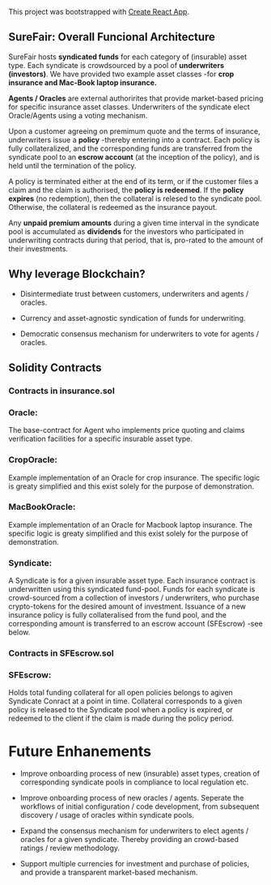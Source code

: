 This project was bootstrapped with [Create React App](https://github.com/facebookincubator/create-react-app).

## SureFair: Overall Funcional Architecture

SureFair hosts **syndicated funds** for each category of (insurable) asset type. Each syndicate is crowdsourced by a pool of **underwriters (investors)**. We have provided two example asset classes -for **crop insurance and Mac-Book laptop insurance.**

**Agents / Oracles** are external authorirites that provide market-based pricing for specific insurance asset classes. Underwriters of the syndicate elect Oracle/Agents using a voting mechanism.

Upon a customer agreeing on premimum quote and the terms of insurance, underwriters issue a **policy** -thereby entering into a contract. Each policy is fully collateralized, and the corresponding funds are transferred from the syndicate pool to an **escrow account** (at the inception of the policy), and is held until the termination of the policy.

A policy is terminated either at the end of its term, or if the customer files a claim and the claim is authorised, the **policy is redeemed**. If the **policy expires** (no redemption), then the collateral is relesed to the syndicate pool. Otherwise, the collateral is redeemed as the insurance payout.

Any **unpaid premium amounts** during a given time interval in the syndicate pool is accumulated as **dividends** for the investors who participated in underwriting contracts during that period, that is, pro-rated to the amount of their investments.


## Why leverage Blockchain?

+ Disintermediate trust between customers, underwriters and agents / oracles.

+ Currency and asset-agnostic syndication of funds for underwriting. 

+ Democratic consensus mechanism for underwriters to vote for agents / oracles.



## Solidity Contracts


### Contracts in insurance.sol

### Oracle:
The base-contract for Agent who implements price quoting and claims verification facilities for a specific insurable asset type.

### CropOracle:
Example implementation of an Oracle for crop insurance. The specific logic is greaty simplified and this exist solely for the purpose of demonstration.

### MacBookOracle:
Example implementation of an Oracle for Macbook laptop insurance. The specific logic is greaty simplified and this exist solely for the purpose of demonstration.

### Syndicate:
A Syndicate is for a given insurable asset type. Each insurance contract is underwritten using this syndicated fund-pool. Funds for each syndicate is crowd-sourced from a collection of investors / underwriters, who purchase crypto-tokens for the desired amount of investment. Issuance of a new insurance policy is fully collateralised from the fund pool, and the corresponding amount is transferred to an escrow account (SFEscrow) -see below.


### Contracts in SFEscrow.sol

### SFEscrow:
Holds total funding collateral for all open policies belongs to agiven Syndicate Conract at a point in time. Collateral corresponds to a given policy is released to the Syndicate pool when a policy is expired, or redeemed to the client if the claim is made during the policy period.




# Future Enhanements

+ Improve onboarding process of new (insurable) asset types, creation of corresponding syndicate pools in compliance to local regulation etc.

+ Improve onboarding process of new oracles / agents. Seperate the workflows of initial configuration / code development, from subsequent discovery / usage of oracles within syndicate pools.

+ Expand the consensus mechanism for underwriters to elect agents / oracles for a given syndicate. Thereby providing an crowd-based ratings / review methodology.

+ Support multiple currencies for investment and purchase of policies, and provide a transparent market-based mechanism.

